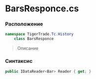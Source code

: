 
# BarsResponce.cs
### Расположение
```csharp
namespace TigerTrade.Tc.History  
    class BarsResponce
```

> Описание

### Синтаксис
```csharp
public IDataReader<Bar> Reader { get; }
```

